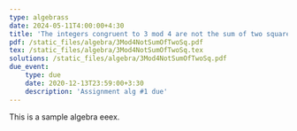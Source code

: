 ```yaml
---
type: algebrass
date: 2024-05-11T4:00:00+4:30
title: 'The integers congruent to 3 mod 4 are not the sum of two squares'
pdf: /static_files/algebra/3Mod4NotSumOfTwoSq.pdf
tex: /static_files/algebra/3Mod4NotSumOfTwoSq.tex
solutions: /static_files/algebra/3Mod4NotSumOfTwoSq.pdf
due_event: 
    type: due
    date: 2020-12-13T23:59:00+3:30
    description: 'Assignment alg #1 due'
---
```

This is a sample algebra eeex.
